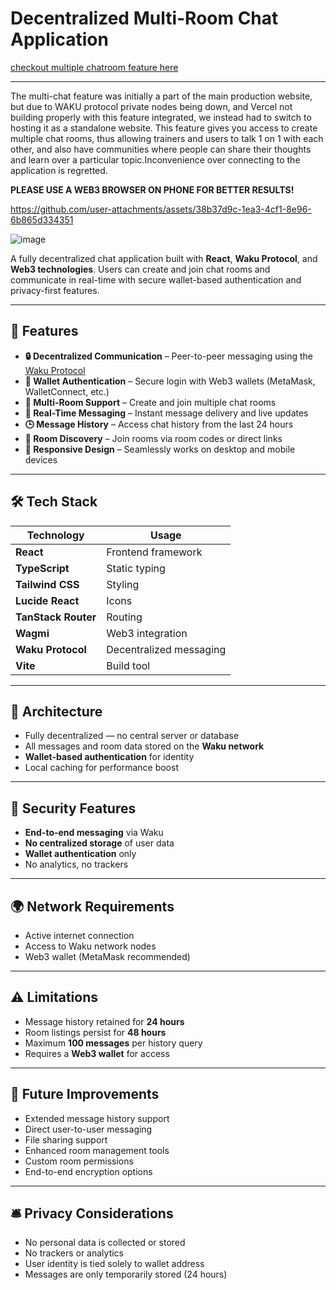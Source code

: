 # Decentralized Multi-Room Chat Application

[checkout multiple chatroom feature here](https://fitlink-multi-chat.vercel.app/)

---

The multi-chat feature was initially a part of the main production website, but due to WAKU protocol private nodes being down, and Vercel not building properly with this feature integrated, we instead had to switch to hosting it as a standalone website. This feature gives you access to create multiple chat rooms, thus allowing trainers and users to talk 1 on 1 with each other, and also have communities where people can share their thoughts and learn over a particular topic.Inconvenience over connecting to the application is regretted.





**PLEASE USE A WEB3 BROWSER ON PHONE FOR BETTER RESULTS!**






https://github.com/user-attachments/assets/38b37d9c-1ea3-4cf1-8e96-6b865d334351





![image](https://github.com/user-attachments/assets/b09a2e61-2304-4be1-8178-206e2fc0e814)



A fully decentralized chat application built with **React**, **Waku Protocol**, and **Web3 technologies**. Users can create and join chat rooms and communicate in real-time with secure wallet-based authentication and privacy-first features.

---

## 🚀 Features

- **🔒 Decentralized Communication** – Peer-to-peer messaging using the [Waku Protocol](https://waku.org/)
- **🔐 Wallet Authentication** – Secure login with Web3 wallets (MetaMask, WalletConnect, etc.)
- **📂 Multi-Room Support** – Create and join multiple chat rooms
- **💬 Real-Time Messaging** – Instant message delivery and live updates
- **🕒 Message History** – Access chat history from the last 24 hours
- **🧭 Room Discovery** – Join rooms via room codes or direct links
- **📱 Responsive Design** – Seamlessly works on desktop and mobile devices

---

## 🛠️ Tech Stack

| Technology        | Usage                           |
|-------------------|----------------------------------|
| **React**         | Frontend framework               |
| **TypeScript**    | Static typing                    |
| **Tailwind CSS**  | Styling                          |
| **Lucide React**  | Icons                            |
| **TanStack Router** | Routing                         |
| **Wagmi**         | Web3 integration                 |
| **Waku Protocol** | Decentralized messaging          |
| **Vite**          | Build tool                       |

---

## 🧱 Architecture

- Fully decentralized — no central server or database
- All messages and room data stored on the **Waku network**
- **Wallet-based authentication** for identity
- Local caching for performance boost

---

## 🔐 Security Features

- **End-to-end messaging** via Waku
- **No centralized storage** of user data
- **Wallet authentication** only
- No analytics, no trackers

---

## 🌍 Network Requirements

- Active internet connection
- Access to Waku network nodes
- Web3 wallet (MetaMask recommended)

---

## ⚠️ Limitations

- Message history retained for **24 hours**
- Room listings persist for **48 hours**
- Maximum **100 messages** per history query
- Requires a **Web3 wallet** for access

---

## 🔮 Future Improvements

- Extended message history support  
- Direct user-to-user messaging  
- File sharing support  
- Enhanced room management tools  
- Custom room permissions  
- End-to-end encryption options  

---

## 🛎️ Privacy Considerations

- No personal data is collected or stored  
- No trackers or analytics  
- User identity is tied solely to wallet address  
- Messages are only temporarily stored (24 hours)
